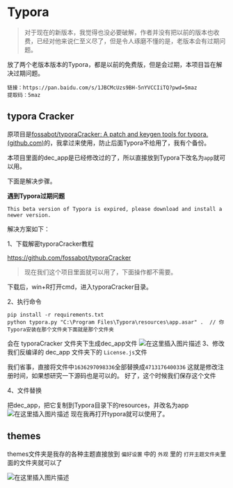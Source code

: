 # Typora

> 对于现在的新版本，我觉得也没必要破解，作者并没有把以前的版本也收费，已经对他来说仁至义尽了，但是令人琢磨不懂的是，老版本会有过期问题。

放了两个老版本版本的Typora，都是以前的免费版，但是会过期，本项目旨在解决过期问题。

```
链接：https://pan.baidu.com/s/1JBCMcUzs9BH-5nYVCCIiTQ?pwd=5maz 
提取码：5maz
```

## typora Cracker

原项目是[fossabot/typoraCracker: A patch and keygen tools for typora. (github.com)](https://github.com/fossabot/typoraCracker)的，我拿过来使用，防止后面Typora不给用了，我有个备份。

本项目里面的dec_app是已经修改过的了，所以直接放到Typora下改名为`app`就可以用。

下面是解决步骤。

**遇到Typora过期问题**

```
This beta version of Typora is expired, please download and install a newer version.
```
解决方案如下：

1、下载解密typoraCracker教程

https://github.com/fossabot/typoraCracker 

> 现在我们这个项目里面就可以用了，下面操作都不需要。

下载后，win+R打开cmd，进入typoraCracker目录。

2、执行命令
```
pip install -r requirements.txt
python typora.py "C:\Program Files\Typora\resources\app.asar" .  // 你Typora安装在那个文件夹下面就是那个文件夹
```
会在 typoraCracker 文件夹下生成dec_app文件
![在这里插入图片描述](https://img-blog.csdnimg.cn/a1ffe1d6db444e688a4e71d8cae6d67d.png)
3、修改我们反编译的 dec_app 文件夹下的 `License.js`文件

我们省事，直接将文件中`1636297098336`全部替换成`4713176400336`
这就是修改注册时间，如果想研究一下源码也是可以的。
好了，这个时候我们保存这个文件

4、文件替换

把dec_app，把它复制到Typora目录下的resources，并改名为app
![在这里插入图片描述](https://img-blog.csdnimg.cn/f1619a78b9f347bcad1eb62bdcf3ec5f.png)
现在我再打开typora就可以使用了。



## themes

themes文件夹是我存的各种主题直接放到 `偏好设置` 中的 `外观` 里的 `打开主题文件夹`里面的文件夹就可以了

![在这里插入图片描述](https://img-blog.csdnimg.cn/4488ea79f4bd4d10aedc47ba096892ee.png)


